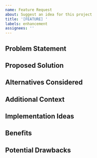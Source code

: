 ```yaml
---
name: Feature Request
about: Suggest an idea for this project
title: '[FEATURE] '
labels: enhancement
assignees: ''
---
```


## Problem Statement
<!-- Is your feature request related to a problem? Please describe. -->

## Proposed Solution
<!-- Describe the solution you'd like -->

## Alternatives Considered
<!-- Describe any alternative solutions or features you've considered -->

## Additional Context
<!-- Add any other context or screenshots about the feature request here -->

## Implementation Ideas
<!-- If you have any ideas about how to implement this feature, share them here -->

## Benefits
<!-- What are the benefits of implementing this feature? -->

## Potential Drawbacks
<!-- Are there any potential drawbacks or challenges to consider? --> 